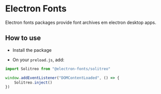 # Electron Fonts

Electron fonts packages provide font archives em electron desktop apps.

## How to use

* Install the package

* On your `preload.js`, add:

```ts
import Solitreo from "@electron-fonts/solitreo"

window.addEventListener("DOMContentLoaded", () => {
    Solitreo.inject()
})
```